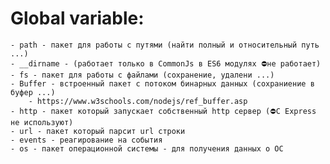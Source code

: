 # Global variable:
	- path - пакет для работы с путями (найти полный и относительный путь ...)
	- __dirname - (работает только в CommonJs в ES6 модулях ⛔не работает)
	- fs - пакет для работы с файлами (сохранение, удалени ...)
	- Buffer - встроенный пакет с потоком бинарных данных (сохраниение в буфер ...)
		- https://www.w3schools.com/nodejs/ref_buffer.asp
	- http - пакет который запускает собственный http сервер (⛔С Express не используют)
	- url - пакет который парсит url строки
	- events - реагирование на события
	- os - пакет операционной системы - для получения данных о ОС